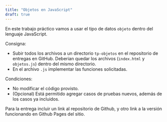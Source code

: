 ```yaml
---
title: "Objetos en JavaScript"
draft: true
---
```


En este trabajo práctico vamos a usar el tipo de datos `objeto` dentro del lenguaje JavaScript.

Consigna:

- Subir todos los archivos a un directorio `tp-objetos` en el repositorio de entregas en GitHub. Deberian quedar los archivos (`index.html` y `objetos.js`) dentro del mismo directorio.
- En el archivo `.js` implementar las funciones solicitadas.

Condiciones:

- No modificar el código provisto.
- (Opcional) Está permitido agregar casos de pruebas nuevos, además de los casos ya incluidos.

Para la entrega incluir un link al repositorio de Github, y otro link a la versión funcionando en Github Pages del sitio.
